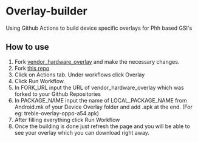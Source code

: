 # Overlay-builder
Using Github Actions to build device specific overlays for Phh based GSI's 

## How to use
1. Fork [vendor_hardware_overlay](https://github.com/phhusson/vendor_hardware_overlay) and make the necessary changes.
2. Fork [this repo](https://github.com/Johx22/Overlay-builder)
3. Click on Actions tab. Under workflows click Overlay
4. Click Run Workflow. 
5. In FORK_URL input the URL of vendor_hardware_overlay which was forked to your Github Repositories
6. In PACKAGE_NAME input the name of LOCAL_PACKAGE_NAME from Android.mk of your Device Overlay folder and add .apk at the end. (For eg: treble-overlay-oppo-a54.apk)
7. After filling everything click Run Workflow
8. Once the building is done just refresh the page and you will be able to see your overlay which you can download right away.
